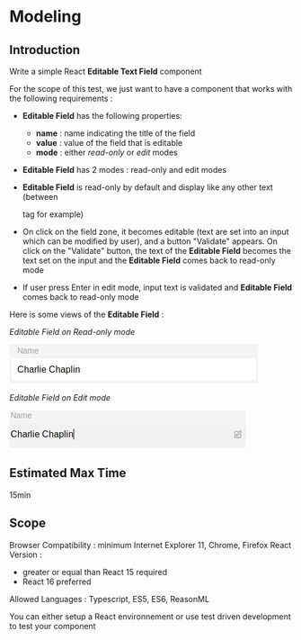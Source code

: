 # Modeling

## Introduction

Write a simple React **Editable Text Field** component

For the scope of this test, we just want to have a component that works with the following requirements :
- **Editable Field** has the following properties:
    - **name** : name indicating the title of the field
    - **value**  : value of the field that is editable
    - **mode** : either *read-only* or *edit* modes
- **Editable Field** has 2 modes : read-only and edit modes
- **Editable Field** is read-only by default and display like any other text (between <p></p> tag for example)

- On click on the field zone, it becomes editable (text are set into an input which can be modified by user), and a button "Validate" appears. On click on the "Validate" button, the text of the **Editable Field** becomes the text set on the input and the **Editable Field** comes back to read-only mode
- If user press Enter in edit mode, input text is validated and **Editable Field** comes back to read-only mode

Here is some views of the **Editable Field** :

*Editable Field on Read-only mode*

![Editable Field on Read-only mode](./read_mode.png)


*Editable Field on Edit mode*

![Editable Field on Edit mode](./edit_mode.png)

## Estimated Max Time
15min

## Scope

Browser Compatibility : minimum Internet Explorer 11, Chrome, Firefox
React Version :
- greater or equal than React 15 required
- React 16 preferred

Allowed Languages : Typescript, ES5, ES6, ReasonML

You can either setup a React environnement or use test driven development to test your component